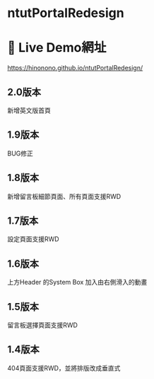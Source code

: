 # ntutPortalRedesign

# 🌸 Live Demo網址
https://hinonono.github.io/ntutPortalRedesign/

## 2.0版本
新增英文版首頁

## 1.9版本
BUG修正

## 1.8版本
新增留言板細節頁面、所有頁面支援RWD

## 1.7版本
設定頁面支援RWD

## 1.6版本
上方Header 的System Box 加入由右側滑入的動畫

## 1.5版本	
留言板選擇頁面支援RWD	

## 1.4版本	
404頁面支援RWD，並將排版改成垂直式
